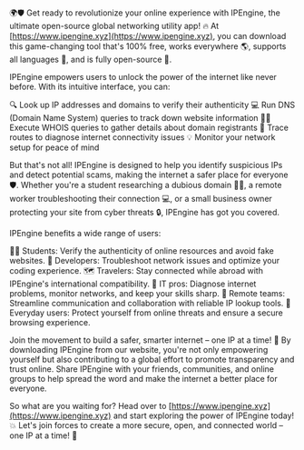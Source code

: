 🌍🛡️ Get ready to revolutionize your online experience with IPEngine, the ultimate open-source global networking utility app! 🔥 At [https://www.ipengine.xyz](https://www.ipengine.xyz), you can download this game-changing tool that's 100% free, works everywhere 🌎, supports all languages 💬, and is fully open-source 💯.

IPEngine empowers users to unlock the power of the internet like never before. With its intuitive interface, you can:

🔍 Look up IP addresses and domains to verify their authenticity
💻 Run DNS (Domain Name System) queries to track down website information
🕵️‍♀️ Execute WHOIS queries to gather details about domain registrants
🚗 Trace routes to diagnose internet connectivity issues
💡 Monitor your network setup for peace of mind

But that's not all! IPEngine is designed to help you identify suspicious IPs and detect potential scams, making the internet a safer place for everyone 🛡️. Whether you're a student researching a dubious domain 👨‍🎓, a remote worker troubleshooting their connection 💻, or a small business owner protecting your site from cyber threats 🔒, IPEngine has got you covered.

IPEngine benefits a wide range of users:

👩‍🏫 Students: Verify the authenticity of online resources and avoid fake websites.
🔧 Developers: Troubleshoot network issues and optimize your coding experience.
🗺️ Travelers: Stay connected while abroad with IPEngine's international compatibility.
💼 IT pros: Diagnose internet problems, monitor networks, and keep your skills sharp.
🏢 Remote teams: Streamline communication and collaboration with reliable IP lookup tools.
👀 Everyday users: Protect yourself from online threats and ensure a secure browsing experience.

Join the movement to build a safer, smarter internet – one IP at a time! 🚀 By downloading IPEngine from our website, you're not only empowering yourself but also contributing to a global effort to promote transparency and trust online. Share IPEngine with your friends, communities, and online groups to help spread the word and make the internet a better place for everyone.

So what are you waiting for? Head over to [https://www.ipengine.xyz](https://www.ipengine.xyz) and start exploring the power of IPEngine today! 💥 Let's join forces to create a more secure, open, and connected world – one IP at a time! 🌟